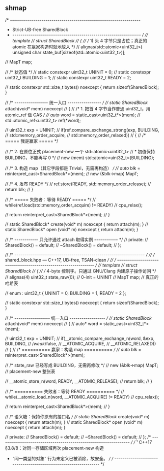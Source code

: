 ## shmap



/* ------------------------------------------------------------------
 *  Strict-UB-free SharedBlock
 * ----------------------------------------------------------------- */
// template<typename MapT>
// struct SharedBlock
// {
//     /* 1) 头 4 字节只是占位；真正的 atomic 在赢家构造时就地放入 */
//     alignas(std::atomic<uint32_t>) unsigned char state_buf[sizeof(std::atomic<uint32_t>)];

//     MapT map;

//     /* 状态值 */
//     static constexpr uint32_t UNINIT   = 0;
//     static constexpr uint32_t BUILDING = 1;
//     static constexpr uint32_t READY    = 2;

//     static constexpr std::size_t bytes() noexcept { return sizeof(SharedBlock); }

//     /* ----------------- 统一入口 ----------------- */
//     static SharedBlock* attach(void* mem) noexcept
//     {
//         /* 1. 把首 4 字节当作普通 uint32_t，用 atomic_ref 做 CAS */
//         auto* word   = static_cast<uint32_t*>(mem);
//         std::atomic_ref<uint32_t> ref(*word);

//         uint32_t exp = UNINIT;
//         if(ref.compare_exchange_strong(exp, BUILDING,
//                                        std::memory_order_acquire,
//                                        std::memory_order_relaxed))
//         {
//             /* ===== 我是赢家 ===== */

//             /* 2. 在原位正式 placement-new 一个 std::atomic<uint32_t>
//              *    初值保持 BUILDING，不能再写 0                     */
//             new (mem) std::atomic<uint32_t>(BUILDING);

//             /* 3. 构造 map（其它字段都是 Trivial，无需再构造） */
//             auto* blk = reinterpret_cast<SharedBlock*>(mem);
//             new (&blk->map) MapT;

//             /* 4. 发布 READY */
//             ref.store(READY, std::memory_order_release);
//             return blk;
//         }

//         /* ===== 失败者：等待 READY ===== */
//         while(ref.load(std::memory_order_acquire) != READY)
//             cpu_relax();

//         return reinterpret_cast<SharedBlock*>(mem);
//     }

//     static SharedBlock* create(void* m) noexcept { return attach(m); }
//     static SharedBlock* open  (void* m) noexcept { return attach(m); }

//     /* ------------ 只允许通过 attach 取得实例 ------------ */
// private:
//     SharedBlock()  = default;
//     ~SharedBlock() = default;
// };

// /* ------------------------------------------------------------------ */
// /*  shared_block.hpp — C++17, UB-free, TSAN-clean                      */
// /* ------------------------------------------------------------------ */
// template<typename MapT>
// struct SharedBlock
// {
//     /* 4-byte 控制字。只通过 GNU/Clang 内建原子操作访问 */
//     alignas(4) uint32_t state_raw{0};        // 0-init = UNINIT
//     MapT               map;                  // 真正的哈希表

//     enum : uint32_t { UNINIT = 0, BUILDING = 1, READY = 2 };

//     static constexpr std::size_t bytes() noexcept { return sizeof(SharedBlock); }

//     /* ------------------ 统一入口 ------------------ */
//     static SharedBlock* attach(void* mem) noexcept
//     {
//         auto* word = static_cast<uint32_t*>(mem);

//         uint32_t exp = UNINIT;
//         if(__atomic_compare_exchange_n(word, &exp, BUILDING,
//                                        /*weak*/false,
//                                        __ATOMIC_ACQUIRE,
//                                        __ATOMIC_RELAXED))
//         {
//             /* ========== 赢家：构造 map ========== */
//             auto* blk = reinterpret_cast<SharedBlock*>(mem);

//             /* state_raw 已经写成 BUILDING，无需再修改 */
//             new (&blk->map) MapT;               // placement-new 整张表

//             __atomic_store_n(word, READY, __ATOMIC_RELEASE);
//             return blk;
//         }

//         /* ========== 失败者：等待 READY ========== */
//         while(__atomic_load_n(word, __ATOMIC_ACQUIRE) != READY)
//             cpu_relax();

//         return reinterpret_cast<SharedBlock*>(mem);
//     }

//     /* 语义糖：保持你原有的接口名 */
//     static SharedBlock* create(void* m) noexcept { return attach(m); }
//     static SharedBlock* open  (void* m) noexcept { return attach(m); }

// private:
//     SharedBlock()  = default;
//     ~SharedBlock() = default;
// };
/* ------------------------------------------------------------------ */
/* ¹ C++17 §3.8/8：对同一存储区域再次 placement-new 构造
 *   “同一类型的对象” 行为未定义已被消除，故安全。                  */
/* ------------------------------------------------------------------ */
